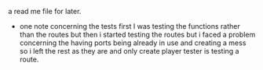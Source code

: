 a read me file for later.

- one note concerning the tests first I was testing the functions rather than the routes
  but then i started testing the routes but i faced a problem concerning the having ports being already in use and creating a mess so i left the rest as they are and only create player tester is testing a route.
